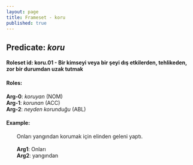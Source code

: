 ```yaml
---
layout: page
title: Frameset - koru
published: true
---
```

<h2>Predicate: <i>koru</i></h2>
<h4>Roleset id: koru.01 - Bir kimseyi veya bir şeyi dış etkilerden, tehlikeden, zor bir durumdan uzak tutmak<br>
<h4>Roles:</h4>
<b>Arg-0</b>: <i>koruyan</i>  (NOM) <br>
<b>Arg-1</b>: <i>korunan</i>  (ACC) <br>
<b>Arg-2</b>: <i>neyden korunduğu</i>  (ABL) <br>
<h4>Example:</h4>
&emsp;&emsp;Onları yangından korumak için elinden geleni yaptı.<br><br>
&emsp;&emsp;<b>Arg1</b>:  Onları<br>
&emsp;&emsp;<b>Arg2</b>:  yangından<br>

